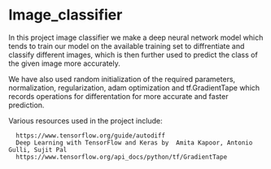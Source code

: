 # Image_classifier
In this project image classifier we make a deep neural network model which tends to train our model on the available training set to diffrentiate and classify different images, which is then further used to predict the class of the given image more accurately.

We have also used random initialization of the required parameters, normalization, regularization, adam optimization and tf.GradientTape which records operations for differentation for more accurate and faster prediction.

Various resources used in the project include:

      https://www.tensorflow.org/guide/autodiff
      Deep Learning with TensorFlow and Keras by  Amita Kapoor, Antonio Gulli, Sujit Pal
      https://www.tensorflow.org/api_docs/python/tf/GradientTape
